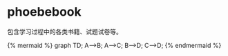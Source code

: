 # phoebebook

包含学习过程中的各类书籍、试题试卷等。


{% mermaid %} graph TD; A-->B; A-->C; B-->D; C-->D; {% endmermaid %}



